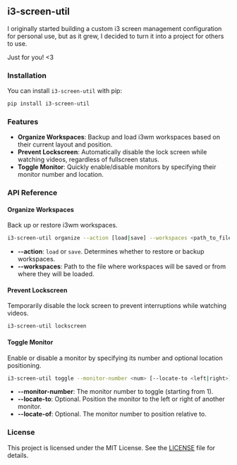 ## i3-screen-util

I originally started building a custom i3 screen management configuration for personal use, but as it grew, I decided to turn it into a project for others to use.

Just for you! <3

### Installation

You can install `i3-screen-util` with pip:

```bash
pip install i3-screen-util
```

### Features

- **Organize Workspaces**: Backup and load i3wm workspaces based on their current layout and position.
- **Prevent Lockscreen**: Automatically disable the lock screen while watching videos, regardless of fullscreen status.
- **Toggle Monitor**: Quickly enable/disable monitors by specifying their monitor number and location.

### API Reference

#### Organize Workspaces

Back up or restore i3wm workspaces.

```bash
i3-screen-util organize --action [load|save] --workspaces <path_to_file>
```

- **--action**: `load` or `save`. Determines whether to restore or backup workspaces.
- **--workspaces**: Path to the file where workspaces will be saved or from where they will be loaded.

#### Prevent Lockscreen

Temporarily disable the lock screen to prevent interruptions while watching videos.

```bash
i3-screen-util lockscreen
```

#### Toggle Monitor

Enable or disable a monitor by specifying its number and optional location positioning.

```bash
i3-screen-util toggle --monitor-number <num> [--locate-to <left|right>] [--locate-of <monitor_number>]
```

- **--monitor-number**: The monitor number to toggle (starting from 1).
- **--locate-to**: Optional. Position the monitor to the left or right of another monitor.
- **--locate-of**: Optional. The monitor number to position relative to.

### License

This project is licensed under the MIT License. See the [LICENSE](https://github.com/icanvardar/i3-screen-util/blob/main/LICENSE) file for details.
